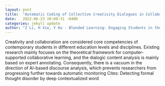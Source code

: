 ```yaml
---
layout: post
title:  "Automatic Coding of Collective Creativity Dialogues in Collaborative Problem Solving Based on Deep Learning Models"
date:   2022-06-23 20:09:31 -0400
categories: jekyll update
author: "Z Li, H Xie, Y Hu - Blended Learning: Engaging Students in the New , 2022"
---
```

Creativity and collaboration are considered core competencies of contemporary students in different education levels and disciplines. Existing research mainly focuses on the theoretical framework for computer-supported collaborative learning, and the dialogic content analysis is mainly based on expert annotating. Consequently, there is a vacuum in the direction of AI-based discourse analysis, which prevents researchers from progressing further towards automatic monitoring 
Cites: Detecting formal thought disorder by deep contextualized word